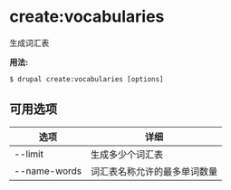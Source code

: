 # create:vocabularies
生成词汇表

**用法:**
```
$ drupal create:vocabularies [options] 
```

## 可用选项
选项 | 详细
-------|-------------
--limit | 生成多少个词汇表
--name-words | 词汇表名称允许的最多单词数量

